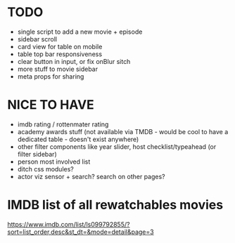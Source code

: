 # TODO

- single script to add a new movie + episode
- sidebar scroll
- card view for table on mobile
- table top bar responsiveness
- clear button in input, or fix onBlur sitch
- more stuff to movie sidebar
- meta props for sharing

# NICE TO HAVE

- imdb rating / rottenmater rating
- academy awards stuff (not available via TMDB - would be cool to have a dedicated table - doesn't exist anywhere)
- other filter components like year slider, host checklist/typeahead (or filter sidebar)
- person most involved list
- ditch css modules?
- actor viz sensor + search? search on other pages?

# IMDB list of all rewatchables movies

https://www.imdb.com/list/ls099792855/?sort=list_order,desc&st_dt=&mode=detail&page=3
